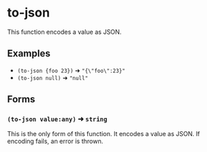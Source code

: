 # to-json

This function encodes a value as JSON.

## Examples

* `(to-json {foo 23})` ➜ `"{\"foo\":23}"`
* `(to-json null)` ➜ `"null"`

## Forms

### `(to-json value:any)` ➜ `string`

This is the only form of this function. It encodes a value as JSON. If encoding
fails, an error is thrown.
